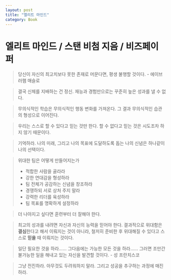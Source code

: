 ```yaml
---
layout: post
title: "엘리트 마인드"
category: Book
---
```


# 엘리트 마인드 / 스탠 비첨 지음 / 비즈페이퍼

> 당신이 자신의 최고치보다 못한 존재로 머문다면, 평생 불행할 것이다. - 에이브러햄 매슬로

> 결국 신체를 지배하는 건 정신. 재능과 경험만으로는 꾸준히 높은 성과를 낼 수 없다.

> 무의식적인 학습은 무의식적인 행동 변화를 가져온다. 그 결과 무의식적인 습관의 형성으로 이어진다.

> 우리는 스스로 할 수 있다고 믿는 것만 한다. 할 수 없다고 믿는 것은 시도조차 하지 않기 때문이다.

> 기억하라. 나의 미래, 그리고 나의 목표에 도달하도록 돕는 나의 신념은 하나같이 나의 선택이다.

> 위대한 팀은 어떻게 만들어지는가
> - 적합한 사람을 골라라
> - 강한 연대감을 형성하라
> - 팀 전체가 공감하는 신념을 창조하라
> - 경쟁하되 서로 상처 주지 말라
> - 강력한 리더를 육성하라
> - 팀 목표를 명확하게 설정하라

> 더 나아지고 싶다면 훈련부터 더 잘해야 한다.

> 최고의 성과를 내려면 자신과 자신의 능력을 믿어야 한다. 결과적으로 위대함은 **결심**한다고 해서 이뤄지는 것이 아니라, 철저히 준비한 후 위대해질 수 있다고 스스로 **믿을** 때 이뤄지는 것이다.

> 일단 필요한 것을 하라...... 그다음에는 가능한 모든 것을 하라...... 그러면 조만간 불가능한 일을 해내고 있는 자신을 발견할 것이다. - 성 프란치스코

> 그냥 전진하라. 아무것도 두려워하지 말라. 그리고 성공을 추구하는 과정에 매진하라.

